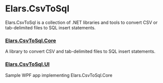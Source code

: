 # Elars.CsvToSql
Elars.CsvToSql is a collection of .NET libraries and tools to convert CSV or tab-delimited files to SQL insert statements.

### [Elars.CsvToSql.Core](../../tree/main/Elars.CsvToSql.Core)
A library to convert CSV and tab-delimited files to SQL insert statements.

### [Elars.CsvToSql.UI](../../tree/main/Elars.CsvToSql.UI)
Sample WPF app implementing Elars.CsvToSql.Core
